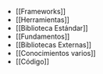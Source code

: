 + [[Frameworks]]
+ [[Herramientas]]
+ [[Biblioteca Estándar]]
+ [[Fundamentos]]
+ [[Bibliotecas Externas]]
+ [[Conocimientos varios]]
+ [[Código]]


